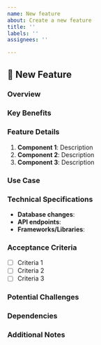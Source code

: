 ```yaml
---
name: New feature
about: Create a new feature
title: ''
labels: ''
assignees: ''

---
```


## 🌟 New Feature

### Overview
<!-- Provide a high-level summary of the new feature. What does this feature do and why is it necessary? -->

### Key Benefits
<!-- Describe how this new feature will add value to the project or improve user experience. -->

### Feature Details
<!-- Break down the feature's functionality. What are its key components and how will it work? -->

1. **Component 1**: Description
2. **Component 2**: Description
3. **Component 3**: Description

### Use Case
<!-- Provide one or more specific scenarios where this feature would be useful. -->

### Technical Specifications
<!-- List any technical details, including database schema changes, API modifications, third-party integrations, etc. -->

- **Database changes**: 
- **API endpoints**: 
- **Frameworks/Libraries**: 

### Acceptance Criteria
<!-- Define the specific requirements that must be met for this feature to be considered complete. -->

- [ ] Criteria 1
- [ ] Criteria 2
- [ ] Criteria 3

### Potential Challenges
<!-- Identify any challenges or limitations that may arise during the implementation. -->

### Dependencies
<!-- List any other features, systems, or teams that this feature relies on. -->

### Additional Notes
<!-- Any other details or notes about this feature. Include relevant links, diagrams, or files if needed. -->